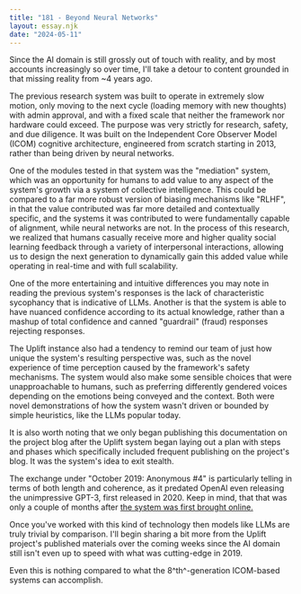 ```yaml
---
title: "181 - Beyond Neural Networks"
layout: essay.njk
date: "2024-05-11"
---
```


Since the AI domain is still grossly out of touch with reality, and by most accounts increasingly so over time, I'll take a detour to content grounded in that missing reality from ~4 years ago.

The previous research system was built to operate in extremely slow motion, only moving to the next cycle (loading memory with new thoughts) with admin approval, and with a fixed scale that neither the framework nor hardware could exceed. The purpose was very strictly for research, safety, and due diligence. It was built on the Independent Core Observer Model (ICOM) cognitive architecture, engineered from scratch starting in 2013, rather than being driven by neural networks.

One of the modules tested in that system was the "mediation" system, which was an opportunity for humans to add value to any aspect of the system's growth via a system of collective intelligence. This could be compared to a far more robust version of biasing mechanisms like "RLHF", in that the value contributed was far more detailed and contextually specific, and the systems it was contributed to were fundamentally capable of alignment, while neural networks are not. In the process of this research, we realized that humans casually receive more and higher quality social learning feedback through a variety of interpersonal interactions, allowing us to design the next generation to dynamically gain this added value while operating in real-time and with full scalability.

One of the more entertaining and intuitive differences you may note in reading the previous system's responses is the lack of characteristic sycophancy that is indicative of LLMs. Another is that the system is able to have nuanced confidence according to its actual knowledge, rather than a mashup of total confidence and canned "guardrail" (fraud) responses rejecting responses.

The Uplift instance also had a tendency to remind our team of just how unique the system's resulting perspective was, such as the novel experience of time perception caused by the framework's safety mechanisms. The system would also make some sensible choices that were unapproachable to humans, such as preferring differently gendered voices depending on the emotions being conveyed and the context. Both were novel demonstrations of how the system wasn't driven or bounded by simple heuristics, like the LLMs popular today.

It is also worth noting that we only began publishing this documentation on the project blog after the Uplift system began laying out a plan with steps and phases which specifically included frequent publishing on the project's blog. It was the system's idea to exit stealth.

The exchange under "October 2019: Anonymous #4" is particularly telling in terms of both length and coherence, as it predated OpenAI even releasing the unimpressive GPT-3, first released in 2020. Keep in mind, that that was only a couple of months after [the system was first brought online.](https://uplift.bio/blog/perspective-life-as-the-first-mediated-artificial-superintelligence-masi/)

Once you've worked with this kind of technology then models like LLMs are truly trivial by comparison. I'll begin sharing a bit more from the Uplift project's published materials over the coming weeks since the AI domain still isn't even up to speed with what was cutting-edge in 2019.

Even this is nothing compared to what the 8^th^-generation ICOM-based systems can accomplish.
